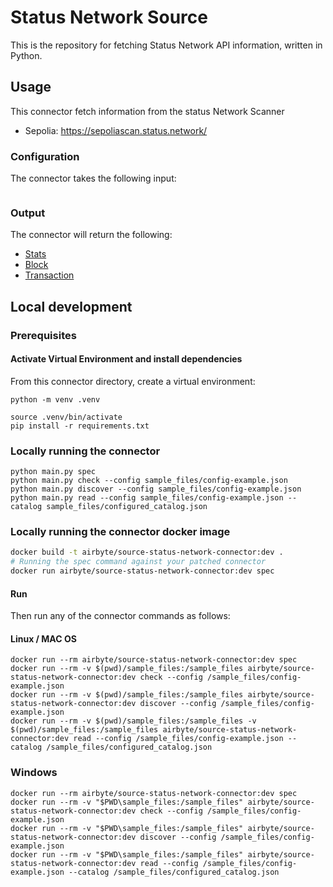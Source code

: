 # Status Network Source

This is the repository for fetching Status Network API information, written in Python.

## Usage

This connector fetch information from the status Network Scanner
- Sepolia: https://sepoliascan.status.network/

### Configuration

The connector takes the following input:

```yaml
```

### Output

The connector will return the following:
* [Stats](./source_status_network/schemas/stats.json)
* [Block](./source_status_network/schemas/blocks.json)
* [Transaction](./source_status_network/schemas/transactions.json)

## Local development

### Prerequisites

#### Activate Virtual Environment and install dependencies
From this connector directory, create a virtual environment:
```
python -m venv .venv
```
```
source .venv/bin/activate
pip install -r requirements.txt
```

### Locally running the connector
```
python main.py spec
python main.py check --config sample_files/config-example.json
python main.py discover --config sample_files/config-example.json
python main.py read --config sample_files/config-example.json --catalog sample_files/configured_catalog.json
```

### Locally running the connector docker image

```bash
docker build -t airbyte/source-status-network-connector:dev .
# Running the spec command against your patched connector
docker run airbyte/source-status-network-connector:dev spec
````

#### Run
Then run any of the connector commands as follows:

#### Linux / MAC OS
```
docker run --rm airbyte/source-status-network-connector:dev spec
docker run --rm -v $(pwd)/sample_files:/sample_files airbyte/source-status-network-connector:dev check --config /sample_files/config-example.json
docker run --rm -v $(pwd)/sample_files:/sample_files airbyte/source-status-network-connector:dev discover --config /sample_files/config-example.json
docker run --rm -v $(pwd)/sample_files:/sample_files -v $(pwd)/sample_files:/sample_files airbyte/source-status-network-connector:dev read --config /sample_files/config-example.json --catalog /sample_files/configured_catalog.json
```

### Windows
```
docker run --rm airbyte/source-status-network-connector:dev spec
docker run --rm -v "$PWD\sample_files:/sample_files" airbyte/source-status-network-connector:dev check --config /sample_files/config-example.json
docker run --rm -v "$PWD\sample_files:/sample_files" airbyte/source-status-network-connector:dev discover --config /sample_files/config-example.json
docker run --rm -v "$PWD\sample_files:/sample_files" airbyte/source-status-network-connector:dev read --config /sample_files/config-example.json --catalog /sample_files/configured_catalog.json
```